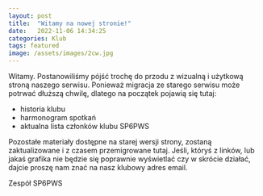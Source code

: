 ```yaml
---
layout: post
title:  "Witamy na nowej stronie!"
date:   2022-11-06 14:34:25
categories: Klub
tags: featured
image: /assets/images/2cw.jpg
---
```

Witamy.
Postanowiliśmy pójść trochę do przodu z wizualną i użytkową stroną naszego serwisu. Ponieważ migracja ze starego serwisu może potrwać dłuższą chwilę, dlatego na początek pojawią się tutaj:

- historia klubu
- harmonogram spotkań
- aktualna lista członków klubu SP6PWS

Pozostałe materiały dostępne na starej wersji strony, zostaną zaktualizowane i z czasem przemigrowane tutaj.
Jeśli, któryś z linków, lub jakaś grafika nie będzie się poprawnie wyświetlać czy w skrócie działać, dajcie proszę nam znać na nasz klubowy adres email.

Zespół SP6PWS
